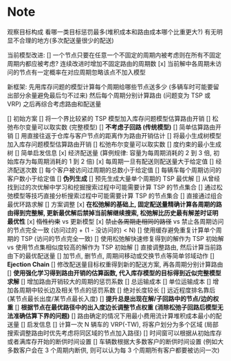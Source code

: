 # Note

观察目标构成
  看哪一类目标惩罚最多(堆积成本和路由成本哪个比重更大?)
  有无明显不合理的地方(多次配送量很少的配送)

当前模型改进:
[] 一个节点只要在任意一个不固定的周期内被考虑则在所有不固定周期内都应被考虑?
连续改进时增加不固定路由的周期数
[x] 当前解中各周期未访问的节点有一定概率在对应周期忽略该点不加入模型


新框架:
先用库存问题的模型计算每个周期给哪些节点送多少 (多辆车时可能要留出部分余量避免最后匀不过来)
然后每个周期分别计算路由 (问题变为 TSP 或 VRP)
之后再综合考虑路由和配送量

[] 初始方案
  [] 将一个界比较紧的 TSP 模型加入库存问题模型估算路由开销
    [] 松弛布尔变量可以取实数 (完整模型)
    [] **不考虑子回路 (传统模型)**
  [] 简单估算路由开销
    [] 用直接往返于仓库与客户节点的距离作为路由开销估计
  [] 将最小生成树模型加入库存问题模型估算路由开销
      [] 松弛布尔变量可以取实数
      [] 度约束的最小生成树
  [] 简单启发信息
    [x] 经济配送量 (算例规律: 容量为每周期消耗的 2 到 3 倍, 初始库存为每周期消耗的 1 到 2 倍)
      [x] 每周期一旦有配送则配送量大于给定值
    [] 经济配送次数
      [] 每个客户被访问过周期的总数小于给定值
      [] 每辆车每个周期访问的客户数小于给定值
  [] **伪列生成**
    [] 预先生成大量单个周期的 TSP 最优解
      [] 从曾经找到过的次优解中学习和挖掘搜索过程中可能需要计算 TSP 的节点集合
      [] 通过松弛模型等技巧直接分析搜索过程中可能需要计算 TSP 的节点集合
    [] 直接通过组合最优环路求解
[] 方案调整
  [x] **在松弛解的基础上, 固定配送量精确计算各周期的路由得到完整解, 更新最优解后禁掉当前解继续搜索, 松弛解比历史最有解差时证明最优性**
    [x] ~~惰性约束~~ vs 更新模型
    [x] ~~禁止各周期走相同的路径~~ vs 禁止各周期访问的节点完全一致 (访问过的 + (1 - 没访问的) < N)
    [] 使用缓存避免重复计算单个周期的 TSP (访问的节点完全一致)
    [] 使用松弛解快速修复得到的解作为 TSP 初始解 vs 使用节点集相似度较高的解作为 TSP 初始解
  [] 直接调整路由, 然后计算当前路由下的最优配送量
    [] 加节点, 删节点, 周期间移动或交换节点等简单邻域动作
    [] **Ejection Chain**
  [] 修改配送量目标权重得到新的配送方案, 再各周期分别计算路由
    [] **使用强化学习得到路由开销的估算函数, 代入库存模型的目标得到近似完整模型求解**
    [] 增加路由开销较大的周期的惩罚系数
      [] 总运输成本
      [] 单位运输成本
    [] 增加各周期中较长边及相关节点的惩罚系数
      [] 绝对长度较长
      [] 远近程度排名靠后 (某节点最长出度/某节点最长入度)
    [] **提升总是出现在解/子回路中的节点/边的权重**
    [] **根据节点在最优路径中的出入度边长调整节点权重 (消除松弛子回路后模型无法准确估算下界的问题)**
  [] 路由确定的情况下用最小费用流计算堆积成本最小的配送量
[] 启发信息
  [] 计算一次 N 辆车的 VRP(-TW), 将客户划分为多个区域 (局部搜索调整路由时优先考虑将同区域的节点加入路径)
    [] 时间窗可以根据从初始库存或者满库存开始的断供时间设置
    [] 车辆数根据大多数客户的断供时间设置 (例如大多数客户会在 3 个周期内断供, 则可以认为每 3 个周期所有客户都要被访问一次)
